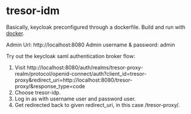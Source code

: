 # tresor-idm
Basically, keycloak preconfigured through a dockerfile. Build and run with [docker](https://www.docker.com/).

Admin Url: http://localhost:8080
Admin username & password: admin

Try out the keycloak saml authentication broker flow:

1. Visit http://localhost:8080/auth/realms/tresor-proxy-realm/protocol/openid-connect/auth?client_id=tresor-proxy&redirect_uri=http://localhost:8080/tresor-proxy/&response_type=code
2. Choose tresor-idp.
3. Log in as with username user and password user.
4. Get redirected back to given redirect_uri, in this case /tresor-proxy/.
